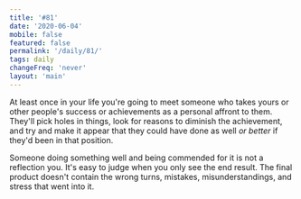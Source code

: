 ```yaml
---
title: '#81'
date: '2020-06-04'
mobile: false
featured: false
permalink: '/daily/81/'
tags: daily
changeFreq: 'never'
layout: 'main'
---
```


At least once in your life you're going to meet someone who takes yours or other people's success or achievements as a personal affront to them. They'll pick holes in things, look for reasons to diminish the achievement, and try and make it appear that they could have done as well _or better_ if they'd been in that position.

Someone doing something well and being commended for it is not a reflection you. It's easy to judge when you only see the end result. The final product doesn't contain the wrong turns, mistakes, misunderstandings, and stress that went into it.
